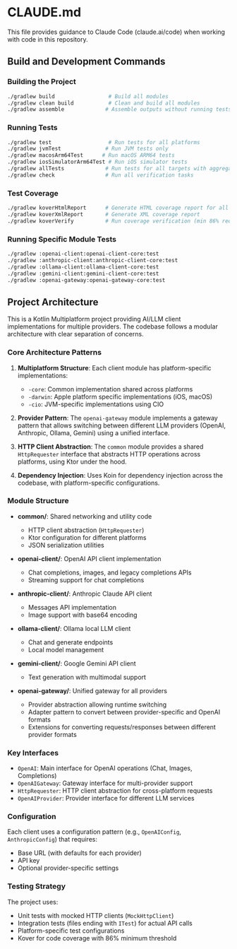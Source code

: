 # CLAUDE.md

This file provides guidance to Claude Code (claude.ai/code) when working with code in this repository.

## Build and Development Commands

### Building the Project
```bash
./gradlew build                 # Build all modules
./gradlew clean build           # Clean and build all modules
./gradlew assemble             # Assemble outputs without running tests
```

### Running Tests
```bash
./gradlew test                  # Run tests for all platforms
./gradlew jvmTest              # Run JVM tests only
./gradlew macosArm64Test      # Run macOS ARM64 tests
./gradlew iosSimulatorArm64Test # Run iOS simulator tests
./gradlew allTests             # Run tests for all targets with aggregated report
./gradlew check                # Run all verification tasks
```

### Test Coverage
```bash
./gradlew koverHtmlReport      # Generate HTML coverage report for all code
./gradlew koverXmlReport       # Generate XML coverage report
./gradlew koverVerify          # Run coverage verification (min 86% required)
```

### Running Specific Module Tests
```bash
./gradlew :openai-client:openai-client-core:test
./gradlew :anthropic-client:anthropic-client-core:test
./gradlew :ollama-client:ollama-client-core:test
./gradlew :gemini-client:gemini-client-core:test
./gradlew :openai-gateway:openai-gateway-core:test
```

## Project Architecture

This is a Kotlin Multiplatform project providing AI/LLM client implementations for multiple providers. The codebase follows a modular architecture with clear separation of concerns.

### Core Architecture Patterns

1. **Multiplatform Structure**: Each client module has platform-specific implementations:
   - `-core`: Common implementation shared across platforms
   - `-darwin`: Apple platform specific implementations (iOS, macOS)
   - `-cio`: JVM-specific implementations using CIO

2. **Provider Pattern**: The `openai-gateway` module implements a gateway pattern that allows switching between different LLM providers (OpenAI, Anthropic, Ollama, Gemini) using a unified interface.

3. **HTTP Client Abstraction**: The `common` module provides a shared `HttpRequester` interface that abstracts HTTP operations across platforms, using Ktor under the hood.

4. **Dependency Injection**: Uses Koin for dependency injection across the codebase, with platform-specific configurations.

### Module Structure

- **common/**: Shared networking and utility code
  - HTTP client abstraction (`HttpRequester`)
  - Ktor configuration for different platforms
  - JSON serialization utilities

- **openai-client/**: OpenAI API client implementation
  - Chat completions, images, and legacy completions APIs
  - Streaming support for chat completions

- **anthropic-client/**: Anthropic Claude API client
  - Messages API implementation
  - Image support with base64 encoding

- **ollama-client/**: Ollama local LLM client
  - Chat and generate endpoints
  - Local model management

- **gemini-client/**: Google Gemini API client
  - Text generation with multimodal support

- **openai-gateway/**: Unified gateway for all providers
  - Provider abstraction allowing runtime switching
  - Adapter pattern to convert between provider-specific and OpenAI formats
  - Extensions for converting requests/responses between different provider formats

### Key Interfaces

- `OpenAI`: Main interface for OpenAI operations (Chat, Images, Completions)
- `OpenAIGateway`: Gateway interface for multi-provider support
- `HttpRequester`: HTTP client abstraction for cross-platform requests
- `OpenAIProvider`: Provider interface for different LLM services

### Configuration

Each client uses a configuration pattern (e.g., `OpenAIConfig`, `AnthropicConfig`) that requires:
- Base URL (with defaults for each provider)
- API key
- Optional provider-specific settings

### Testing Strategy

The project uses:
- Unit tests with mocked HTTP clients (`MockHttpClient`)
- Integration tests (files ending with `ITest`) for actual API calls
- Platform-specific test configurations
- Kover for code coverage with 86% minimum threshold